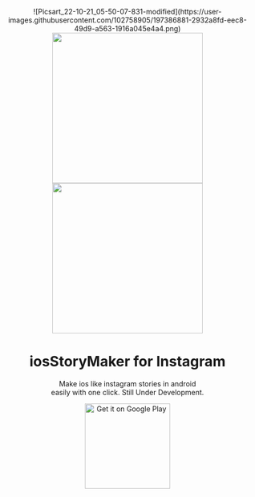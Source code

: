 <p align='center'>
![Picsart_22-10-21_05-50-07-831-modified](https://user-images.githubusercontent.com/102758905/197386881-2932a8fd-eec8-49d9-a563-1916a045e4a4.png)

<img width='300px%' height='300px' src='https://raw.githubusercontent.com/KrishnaVyshak/CodeAssist/main/logo-dark.png#gh-dark-mode-only' >

<img width='300px' height='300px' src='https://raw.githubusercontent.com/KrishnaVyshak/CodeAssist/main/logo-light.png#gh-light-mode-only'>

</p>
<div align='center'>

<h1> iosStoryMaker for Instagram</h1>

</div>
<p align='center'>
Make ios like instagram stories in android <br>
easily with one click. Still Under Development.
</p>

<div align='center'>
  <a href='https://play.google.com/store/apps/details?id=com.editlike.app'>
    <img width='170px%' alt='Get it on Google Play' src='https://play.google.com/intl/en_us/badges/static/images/badges/en_badge_web_generic.png'/>
  </a>
</div>

